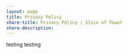 ```yaml
---
layout: page
title: Privacy Policy
share-title: Privacy Policy | Slice of Power
share-description: 
---
```


testing testing
